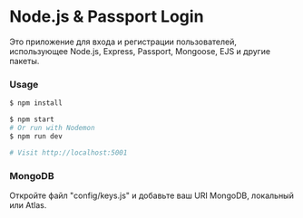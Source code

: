 # Node.js & Passport Login

Это приложение для входа и регистрации пользователей, использующее Node.js, Express, Passport, Mongoose, EJS и другие пакеты.

### Usage

```sh
$ npm install
```

```sh
$ npm start
# Or run with Nodemon
$ npm run dev

# Visit http://localhost:5001
```

### MongoDB

Откройте файл "config/keys.js" и добавьте ваш URI MongoDB, локальный или Atlas.



